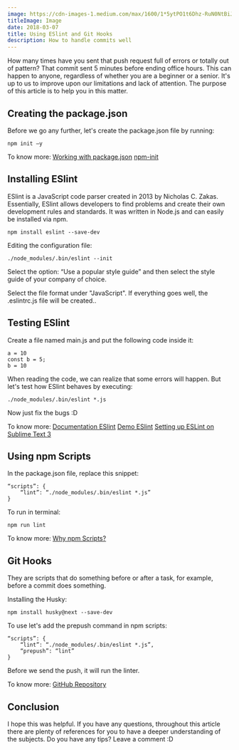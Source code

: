 ```yaml
---
image: https://cdn-images-1.medium.com/max/1600/1*5ytPO1t6Dhz-RuN0NtBiJw.jpeg
titleImage: Image
date: 2018-03-07
title: Using ESlint and Git Hooks
description: How to handle commits well
---
```


How many times have you sent that push request full of errors or totally out of pattern? That commit sent 5 minutes before ending office hours. This can happen to anyone, regardless of whether you are a beginner or a senior. It's up to us to improve upon our limitations and lack of attention. The purpose of this article is to help you in this matter.

## Creating the package.json

Before we go any further, let's create the package.json file by running:
```
npm init –y
```
To know more:
[Working with package.json](https://docs.npmjs.com/getting-started/using-a-package.json)
[npm-init](https://docs.npmjs.com/cli/init)

## Installing ESlint

ESlint is a JavaScript code parser created in 2013 by Nicholas C. Zakas. Essentially, ESlint allows developers to find problems and create their own development rules and standards. It was written in Node.js and can easily be installed via npm.

```
npm install eslint --save-dev
```
Editing the configuration file:
```
./node_modules/.bin/eslint --init
```
Select the option: “Use a popular style guide” and then select the style guide of your company of choice.

Select the file format under "JavaScript". If everything goes well, the .eslintrc.js file will be created.. 

## Testing ESlint

Create a file named main.js and put the following code inside it:
```
a = 10
const b = 5;
b = 10
```

When reading the code, we can realize that some errors will happen. But let's test how ESlint behaves by executing:

```
./node_modules/.bin/eslint *.js
```

Now just fix the bugs :D

To know more:
[Documentation ESlint](https://eslint.org)
[Demo ESlint](https://eslint.org/demo/)
[Setting up ESLint on Sublime Text 3](https://medium.com/@junshengpierre/making-the-switch-from-jshint-to-eslint-5b6c4fa3c92a)

## Using npm Scripts

In the package.json file, replace this snippet:
```
“scripts”: {
	“lint”: “./node_modules/.bin/eslint *.js”
}
```
To run in terminal:
```
npm run lint
```

To know more:
[Why npm Scripts? ](https://css-tricks.com/why-npm-scripts/)

## Git Hooks

They are scripts that do something before or after a task, for example, before a commit does something.

Installing the Husky:
```
npm install husky@next --save-dev
```
To use let's add the prepush command in npm scripts:
```
“scripts”: {
	“lint”: “./node_modules/.bin/eslint *.js”,
	“prepush”: “lint”
}
```
Before we send the push, it will run the linter.

To know more:
[GitHub Repository](https://github.com/typicode/husky)

## Conclusion

I hope this was helpful. If you have any questions, throughout this article there are plenty of references for you to have a deeper understanding of the subjects. Do you have any tips? Leave a comment :D
